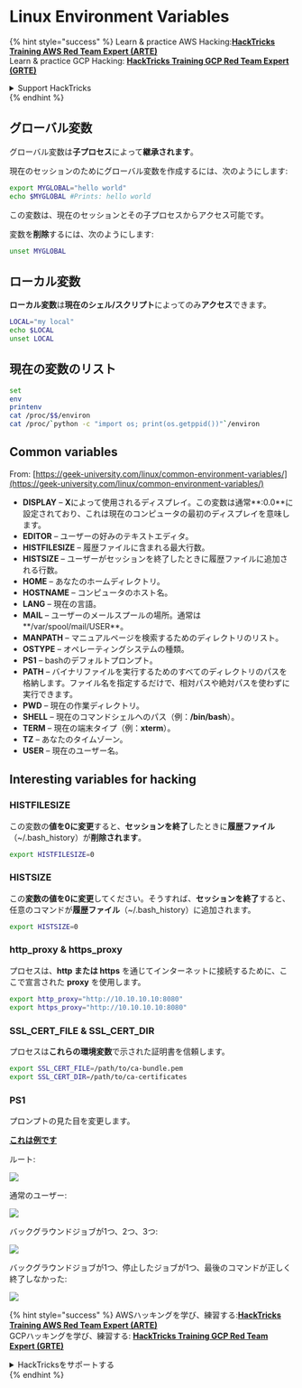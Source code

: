 # Linux Environment Variables

{% hint style="success" %}
Learn & practice AWS Hacking:<img src="/.gitbook/assets/arte.png" alt="" data-size="line">[**HackTricks Training AWS Red Team Expert (ARTE)**](https://training.hacktricks.xyz/courses/arte)<img src="/.gitbook/assets/arte.png" alt="" data-size="line">\
Learn & practice GCP Hacking: <img src="/.gitbook/assets/grte.png" alt="" data-size="line">[**HackTricks Training GCP Red Team Expert (GRTE)**<img src="/.gitbook/assets/grte.png" alt="" data-size="line">](https://training.hacktricks.xyz/courses/grte)

<details>

<summary>Support HackTricks</summary>

* Check the [**subscription plans**](https://github.com/sponsors/carlospolop)!
* **Join the** 💬 [**Discord group**](https://discord.gg/hRep4RUj7f) or the [**telegram group**](https://t.me/peass) or **follow** us on **Twitter** 🐦 [**@hacktricks\_live**](https://twitter.com/hacktricks\_live)**.**
* **Share hacking tricks by submitting PRs to the** [**HackTricks**](https://github.com/carlospolop/hacktricks) and [**HackTricks Cloud**](https://github.com/carlospolop/hacktricks-cloud) github repos.

</details>
{% endhint %}

## グローバル変数

グローバル変数は**子プロセス**によって**継承されます**。

現在のセッションのためにグローバル変数を作成するには、次のようにします:
```bash
export MYGLOBAL="hello world"
echo $MYGLOBAL #Prints: hello world
```
この変数は、現在のセッションとその子プロセスからアクセス可能です。

変数を**削除**するには、次のようにします:
```bash
unset MYGLOBAL
```
## ローカル変数

**ローカル変数**は**現在のシェル/スクリプト**によってのみ**アクセス**できます。
```bash
LOCAL="my local"
echo $LOCAL
unset LOCAL
```
## 現在の変数のリスト
```bash
set
env
printenv
cat /proc/$$/environ
cat /proc/`python -c "import os; print(os.getppid())"`/environ
```
## Common variables

From: [https://geek-university.com/linux/common-environment-variables/](https://geek-university.com/linux/common-environment-variables/)

* **DISPLAY** – **X**によって使用されるディスプレイ。この変数は通常**:0.0**に設定されており、これは現在のコンピュータの最初のディスプレイを意味します。
* **EDITOR** – ユーザーの好みのテキストエディタ。
* **HISTFILESIZE** – 履歴ファイルに含まれる最大行数。
* **HISTSIZE** – ユーザーがセッションを終了したときに履歴ファイルに追加される行数。
* **HOME** – あなたのホームディレクトリ。
* **HOSTNAME** – コンピュータのホスト名。
* **LANG** – 現在の言語。
* **MAIL** – ユーザーのメールスプールの場所。通常は**/var/spool/mail/USER**。
* **MANPATH** – マニュアルページを検索するためのディレクトリのリスト。
* **OSTYPE** – オペレーティングシステムの種類。
* **PS1** – bashのデフォルトプロンプト。
* **PATH** – バイナリファイルを実行するためのすべてのディレクトリのパスを格納します。ファイル名を指定するだけで、相対パスや絶対パスを使わずに実行できます。
* **PWD** – 現在の作業ディレクトリ。
* **SHELL** – 現在のコマンドシェルへのパス（例：**/bin/bash**）。
* **TERM** – 現在の端末タイプ（例：**xterm**）。
* **TZ** – あなたのタイムゾーン。
* **USER** – 現在のユーザー名。

## Interesting variables for hacking

### **HISTFILESIZE**

この変数の**値を0に変更**すると、**セッションを終了**したときに**履歴ファイル**（\~/.bash\_history）が**削除されます**。
```bash
export HISTFILESIZE=0
```
### **HISTSIZE**

この**変数の値を0に変更**してください。そうすれば、**セッションを終了**すると、任意のコマンドが**履歴ファイル**（\~/.bash\_history）に追加されます。
```bash
export HISTSIZE=0
```
### http\_proxy & https\_proxy

プロセスは、**http または https** を通じてインターネットに接続するために、ここで宣言された **proxy** を使用します。
```bash
export http_proxy="http://10.10.10.10:8080"
export https_proxy="http://10.10.10.10:8080"
```
### SSL\_CERT\_FILE & SSL\_CERT\_DIR

プロセスは**これらの環境変数**で示された証明書を信頼します。
```bash
export SSL_CERT_FILE=/path/to/ca-bundle.pem
export SSL_CERT_DIR=/path/to/ca-certificates
```
### PS1

プロンプトの見た目を変更します。

[**これは例です**](https://gist.github.com/carlospolop/43f7cd50f3deea972439af3222b68808)

ルート:

![](<../.gitbook/assets/image (897).png>)

通常のユーザー:

![](<../.gitbook/assets/image (740).png>)

バックグラウンドジョブが1つ、2つ、3つ:

![](<../.gitbook/assets/image (145).png>)

バックグラウンドジョブが1つ、停止したジョブが1つ、最後のコマンドが正しく終了しなかった:

![](<../.gitbook/assets/image (715).png>)


{% hint style="success" %}
AWSハッキングを学び、練習する:<img src="/.gitbook/assets/arte.png" alt="" data-size="line">[**HackTricks Training AWS Red Team Expert (ARTE)**](https://training.hacktricks.xyz/courses/arte)<img src="/.gitbook/assets/arte.png" alt="" data-size="line">\
GCPハッキングを学び、練習する: <img src="/.gitbook/assets/grte.png" alt="" data-size="line">[**HackTricks Training GCP Red Team Expert (GRTE)**<img src="/.gitbook/assets/grte.png" alt="" data-size="line">](https://training.hacktricks.xyz/courses/grte)

<details>

<summary>HackTricksをサポートする</summary>

* [**サブスクリプションプラン**](https://github.com/sponsors/carlospolop)を確認してください！
* **💬 [**Discordグループ**](https://discord.gg/hRep4RUj7f)または[**テレグラムグループ**](https://t.me/peass)に参加するか、**Twitter** 🐦 [**@hacktricks\_live**](https://twitter.com/hacktricks\_live)**をフォローしてください。**
* **[**HackTricks**](https://github.com/carlospolop/hacktricks)および[**HackTricks Cloud**](https://github.com/carlospolop/hacktricks-cloud)のGitHubリポジトリにPRを提出してハッキングトリックを共有してください。**

</details>
{% endhint %}

